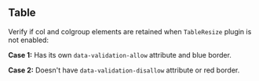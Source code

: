 ## Table

Verify if col and colgroup elements are retained when `TableResize` plugin is not enabled:

**Case 1:** Has its own `data-validation-allow` attribute and blue border.

**Case 2:** Doesn't have `data-validation-disallow` attribute or red border.
